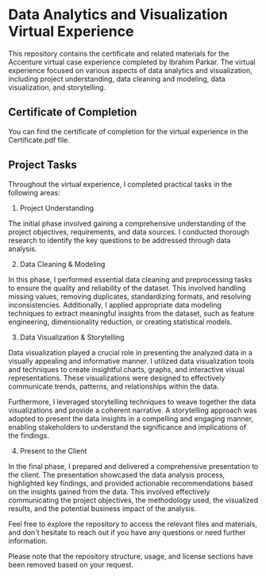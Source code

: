 # Data Analytics and Visualization Virtual Experience

This repository contains the certificate and related materials for the Accenture virtual case experience completed by Ibrahim Parkar. The virtual experience focused on various aspects of data analytics and visualization, including project understanding, data cleaning and modeling, data visualization, and storytelling.

## Certificate of Completion

You can find the certificate of completion for the virtual experience in the Certificate.pdf file.

## Project Tasks

Throughout the virtual experience, I completed practical tasks in the following areas:

1. Project Understanding

The initial phase involved gaining a comprehensive understanding of the project objectives, requirements, and data sources. I conducted thorough research to identify the key questions to be addressed through data analysis.

2. Data Cleaning & Modeling

In this phase, I performed essential data cleaning and preprocessing tasks to ensure the quality and reliability of the dataset. This involved handling missing values, removing duplicates, standardizing formats, and resolving inconsistencies. Additionally, I applied appropriate data modeling techniques to extract meaningful insights from the dataset, such as feature engineering, dimensionality reduction, or creating statistical models.

3. Data Visualization & Storytelling

Data visualization played a crucial role in presenting the analyzed data in a visually appealing and informative manner. I utilized data visualization tools and techniques to create insightful charts, graphs, and interactive visual representations. These visualizations were designed to effectively communicate trends, patterns, and relationships within the data.

Furthermore, I leveraged storytelling techniques to weave together the data visualizations and provide a coherent narrative. A storytelling approach was adopted to present the data insights in a compelling and engaging manner, enabling stakeholders to understand the significance and implications of the findings.

4. Present to the Client

In the final phase, I prepared and delivered a comprehensive presentation to the client. The presentation showcased the data analysis process, highlighted key findings, and provided actionable recommendations based on the insights gained from the data. This involved effectively communicating the project objectives, the methodology used, the visualized results, and the potential business impact of the analysis.

Feel free to explore the repository to access the relevant files and materials, and don't hesitate to reach out if you have any questions or need further information.

Please note that the repository structure, usage, and license sections have been removed based on your request.
